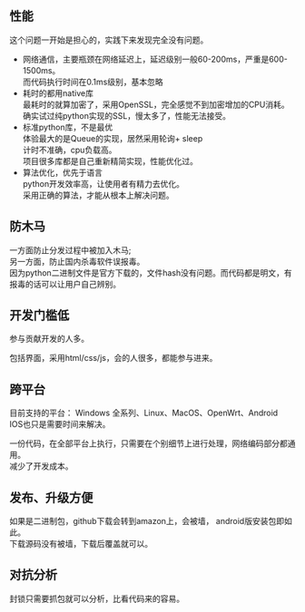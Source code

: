 

## 性能
   这个问题一开始是担心的，实践下来发现完全没有问题。  
   * 网络通信，主要瓶颈在网络延迟上，延迟级别一般60-200ms，严重是600-1500ms。  
      而代码执行时间在0.1ms级别，基本忽略  
   * 耗时的都用native库  
       最耗时的就算加密了，采用OpenSSL，完全感觉不到加密增加的CPU消耗。  
       确实试过纯python实现的SSL，慢太多了，性能无法接受。  
   * 标准python库，不是最优  
      体验最大的是Queue的实现，居然采用轮询+ sleep  
        计时不准确，cpu负载高。  
        项目很多库都是自己重新精简实现，性能优化过。  
   * 算法优化，优先于语言  
     python开发效率高，让使用者有精力去优化。  
     采用正确的算法，才能从根本上解决问题。  

## 防木马
   一方面防止分发过程中被加入木马;   
   另一方面，防止国内杀毒软件误报毒。  
   因为python二进制文件是官方下载的，文件hash没有问题。而代码都是明文，有报毒的话可以让用户自己辨别。

## 开发门槛低
   参与贡献开发的人多。  
  
   包括界面，采用html/css/js，会的人很多，都能参与进来。

## 跨平台
   目前支持的平台： Windows 全系列、Linux、MacOS、OpenWrt、Android  
   IOS也只是需要时间来解决。  
  
   一份代码，在全部平台上执行，只需要在个别细节上进行处理，网络编码部分都通用。  
  减少了开发成本。

## 发布、升级方便
  如果是二进制包，github下载会转到amazon上，会被墙， android版安装包即如此。  
  下载源码没有被墙，下载后覆盖就可以。

## 对抗分析
  ​封锁只需要抓包就可以分析，比看代码来的容易。